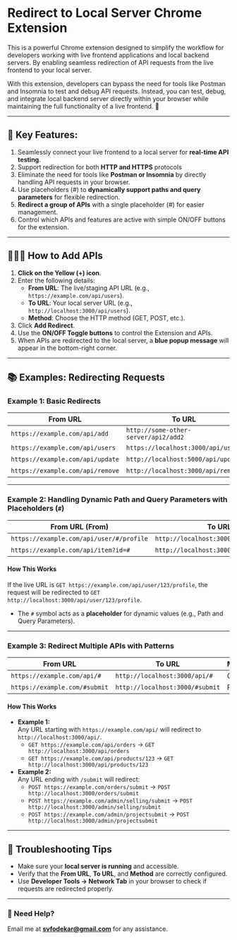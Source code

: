 # Redirect to Local Server Chrome Extension

This is a powerful Chrome extension designed to simplify the workflow for developers working with live frontend applications and local backend servers. By enabling seamless redirection of API requests from the live frontend to your local server.

With this extension, developers can bypass the need for tools like Postman and Insomnia to test and debug API requests. Instead, you can test, debug, and integrate local backend server directly within your browser while maintaining the full functionality of a live frontend. 🚀  

---
## 🎯 Key Features:
1. Seamlessly connect your live frontend to a local server for **real-time API testing**.
2. Support redirection for both **HTTP and HTTPS** protocols
3. Eliminate the need for tools like **Postman or Insomnia** by directly handling API requests in your browser.
4. Use placeholders (#) to **dynamically support paths and query parameters** for flexible redirection.
5. **Redirect a group of APIs** with a single placeholder (#) for easier management.
6. Control which APIs and features are active with simple ON/OFF buttons for the extension.
---

## 🏄🏻‍♂️ How to Add APIs  
1. **Click on the Yellow (+) icon**.  
2. Enter the following details:  
   - **From URL**: The live/staging API URL (e.g., `https://example.com/api/users`).  
   - **To URL**: Your local server URL (e.g., `http://localhost:3000/api/users`).  
   - **Method**: Choose the HTTP method (GET, POST, etc.).  
3. Click **Add Redirect**.  
4. Use the **ON/OFF Toggle buttons** to control the Extension and APIs.  
5. When APIs are redirected to the local server, a **blue popup message** will appear in the bottom-right corner.  

---

## 📚 Examples: Redirecting Requests  

### Example 1: Basic Redirects  
| **From URL**                    | **To URL**                        | **Method** |
|----------------------------------------|-------------------------------------------|------------|
| `https://example.com/api/add`     | `http://some-other-server/api2/add2`   | GET        |
| `https://example.com/api/users`   | `https://localhost:3000/api/users`    | GET        |
| `https://example.com/api/update`  | `http://localhost:5000/api/update`   | PUT        |
| `https://example.com/api/remove` | `http://localhost:3000/api/remove` | DELETE     |

---

### Example 2: Handling Dynamic Path and Query Parameters with Placeholders (`#`)  
| **From URL (From)**                       | **To URL (To)**                     | **Method** |
|-------------------------------------------|----------------------------------------|------------|
| `https://example.com/api/user/#/profile` | `http://localhost:3000/api/user/#/profile` | GET    |
| `https://example.com/api/item?id=#` | `http://localhost:3000/api/item?id=#` | DELETE   |
#### **How This Works**  
  If the live URL is `GET https://example.com/api/user/123/profile`, the request will be redirected to `GET http://localhost:3000/api/user/123/profile`.  
- The `#` symbol acts as a **placeholder** for dynamic values (e.g., Path and Query Parameters).  

---

### Example 3: Redirect Multiple APIs with Patterns  
| **From URL**              | **To URL**               | **Method** |
|----------------------------------|----------------------------------|------------|
| `https://example.com/api/#` | `http://localhost:3000/api/#`| GET        |
| `https://example.com/#submit` | `http://localhost:3000/#submit` | POST    |
#### **How This Works**  
- **Example 1:**  
  Any URL starting with `https://example.com/api/` will redirect to `http://localhost:3000/api/`.  
  - `GET https://example.com/api/orders` → `GET http://localhost:3000/api/orders`  
  - `GET https://example.com/api/products/123` → `GET http://localhost:3000/api/products/123`  
- **Example 2:**  
  Any URL ending with `/submit` will redirect:  
  - `POST https://example.com/orders/submit` → `POST http://localhost:3000/orders/submit`  
  - `POST https://example.com/admin/selling/submit` → `POST http://localhost:3000/admin/selling/submit`
  - `POST https://example.com/admin/projectsubmit` → `POST http://localhost:3000/admin/projectsubmit` 

---

## 🔧 Troubleshooting Tips  
- Make sure your **local server is running** and accessible.  
- Verify that the **From URL**, **To URL**, and **Method** are correctly configured.  
- Use **Developer Tools → Network Tab** in your browser to check if requests are redirected properly.  

---

### 📮 Need Help?  
Email me at **svfodekar@gmail.com** for any assistance.  
